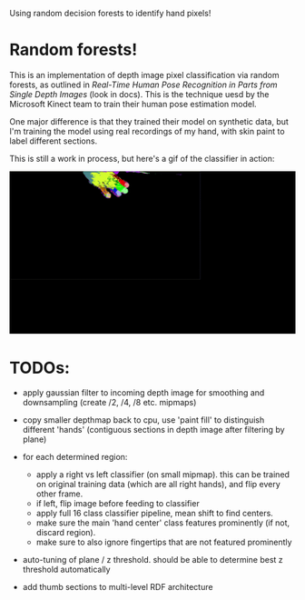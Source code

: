 Using random decision forests to identify hand pixels!

# Random forests!
This is an implementation of depth image pixel classification via random forests, as outlined in *Real-Time Human Pose Recognition in Parts from Single Depth Images* (look in docs). This is the technique uesd by the Microsoft Kinect team to train their human pose estimation model.

One major difference is that they trained their model on synthetic data, but I'm training the model using real recordings of my hand, with skin paint to label different sections.

This is still a work in process, but here's a gif of the classifier in action:

![Hand Classifier](rdf.gif)

# TODOs:

- apply gaussian filter to incoming depth image for smoothing and downsampling (create /2, /4, /8 etc. mipmaps)
- copy smaller depthmap back to cpu, use 'paint fill' to distinguish different 'hands' (contiguous sections in depth image after filtering by plane)
- for each determined region:
  - apply a right vs left classifier (on small mipmap). this can be trained on original training data (which are all right hands), and flip every other frame.
  - if left, flip image before feeding to classifier
  - apply full 16 class classifier pipeline, mean shift to find centers.
  - make sure the main 'hand center' class features prominently (if not, discard region).
  - make sure to also ignore fingertips that are not featured prominently

- auto-tuning of plane / z threshold. should be able to determine best z threshold automatically
- add thumb sections to multi-level RDF architecture

